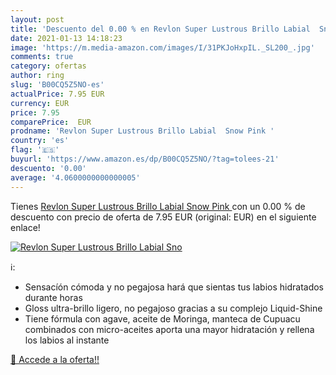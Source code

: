 ```yaml
---
layout: post
title: 'Descuento del 0.00 % en Revlon Super Lustrous Brillo Labial  Sno'
date: 2021-01-13 14:18:23
image: 'https://m.media-amazon.com/images/I/31PKJoHxpIL._SL200_.jpg'
comments: true
category: ofertas
author: ring
slug: 'B00CQ5Z5NO-es'
actualPrice: 7.95 EUR
currency: EUR
price: 7.95
comparePrice:  EUR
prodname: 'Revlon Super Lustrous Brillo Labial  Snow Pink '
country: 'es'
flag: '🇪🇸'
buyurl: 'https://www.amazon.es/dp/B00CQ5Z5NO/?tag=tolees-21'
descuento: '0.00'
average: '4.0600000000000005'
---
```


Tienes [Revlon Super Lustrous Brillo Labial  Snow Pink ](https://www.amazon.es/dp/B00CQ5Z5NO/?tag=tolees-21) con un 0.00 % de descuento con precio de oferta de 7.95 EUR (original:  EUR) en el siguiente enlace!

[![Revlon Super Lustrous Brillo Labial  Sno](https://m.media-amazon.com/images/I/31PKJoHxpIL._SL200_.jpg)](https://www.amazon.es/dp/B00CQ5Z5NO/?tag=tolees-21)

ℹ️:

- Sensacíón cómoda y no pegajosa hará que sientas tus labios hidratados durante horas
- Gloss ultra-brillo ligero, no pegajoso gracias a su complejo Liquid-Shine
- Tiene fórmula con agave, aceite de Moringa, manteca de Cupuacu combinados con micro-aceites aporta una mayor hidratación y rellena los labios al instante

[🛒 Accede a la oferta!!](https://www.amazon.es/dp/B00CQ5Z5NO/?tag=tolees-21)
